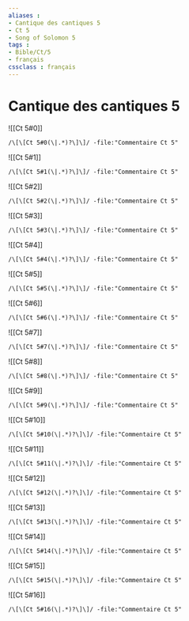 ```yaml
---
aliases : 
- Cantique des cantiques 5
- Ct 5
- Song of Solomon 5
tags : 
- Bible/Ct/5
- français
cssclass : français
---
```


# Cantique des cantiques 5

![[Ct 5#0]]

```query
/\[\[Ct 5#0(\|.*)?\]\]/ -file:"Commentaire Ct 5"
```

![[Ct 5#1]]

```query
/\[\[Ct 5#1(\|.*)?\]\]/ -file:"Commentaire Ct 5"
```

![[Ct 5#2]]

```query
/\[\[Ct 5#2(\|.*)?\]\]/ -file:"Commentaire Ct 5"
```

![[Ct 5#3]]

```query
/\[\[Ct 5#3(\|.*)?\]\]/ -file:"Commentaire Ct 5"
```

![[Ct 5#4]]

```query
/\[\[Ct 5#4(\|.*)?\]\]/ -file:"Commentaire Ct 5"
```

![[Ct 5#5]]

```query
/\[\[Ct 5#5(\|.*)?\]\]/ -file:"Commentaire Ct 5"
```

![[Ct 5#6]]

```query
/\[\[Ct 5#6(\|.*)?\]\]/ -file:"Commentaire Ct 5"
```

![[Ct 5#7]]

```query
/\[\[Ct 5#7(\|.*)?\]\]/ -file:"Commentaire Ct 5"
```

![[Ct 5#8]]

```query
/\[\[Ct 5#8(\|.*)?\]\]/ -file:"Commentaire Ct 5"
```

![[Ct 5#9]]

```query
/\[\[Ct 5#9(\|.*)?\]\]/ -file:"Commentaire Ct 5"
```

![[Ct 5#10]]

```query
/\[\[Ct 5#10(\|.*)?\]\]/ -file:"Commentaire Ct 5"
```

![[Ct 5#11]]

```query
/\[\[Ct 5#11(\|.*)?\]\]/ -file:"Commentaire Ct 5"
```

![[Ct 5#12]]

```query
/\[\[Ct 5#12(\|.*)?\]\]/ -file:"Commentaire Ct 5"
```

![[Ct 5#13]]

```query
/\[\[Ct 5#13(\|.*)?\]\]/ -file:"Commentaire Ct 5"
```

![[Ct 5#14]]

```query
/\[\[Ct 5#14(\|.*)?\]\]/ -file:"Commentaire Ct 5"
```

![[Ct 5#15]]

```query
/\[\[Ct 5#15(\|.*)?\]\]/ -file:"Commentaire Ct 5"
```

![[Ct 5#16]]

```query
/\[\[Ct 5#16(\|.*)?\]\]/ -file:"Commentaire Ct 5"
```


